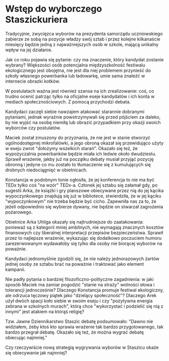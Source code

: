 # Wstęp do wyborczego Staszickuriera

Tradycyjnie, zwycięzca wyborów na prezydenta samorządu uczniowskiego zabierze ze sobą na pozycje władzy swój sztab i przez kolejne kilkanaście miesięcy będzie jedną z najważniejszych osób w szkole, mającą unikalny wpływ na jej działanie.

Jak co roku pojawia się pytanie: czy ma znaczenie, który kandydat zostanie wybrany? Większości osób potencjalna międzyszkolność festiwalu ekologicznego jest obojętna, nie jest dla niej problemem przynieść do szkoły własnego powerbanka lub ładowarkę, umie sama znaleźć w internecie obrazki kotków.

W postulatach ważna jest również szansa na ich zrealizowanie: coś, co trudno ocenić patrząc tylko na oficjalne eseje kandydatów i ich konta w mediach społecznościowych. Z pomocą przychodzi debata.

Kandydaci zaczęli siebie nawzajem atakować starannie dobranymi pytaniami, jednak wyraźnie powstrzymywali się przed pójściem za daleko, by nie wyjść na osobę niemiłą lub obrazić przypadkiem przy okazji swoich wyborców czy postulatów.

Maciek został zmuszony do przyznania, że nie jest w stanie stworzyć ogólnodostępnej mikrofalówki, a jego obroną okazał się przewidująco użyty w eseju zwrot "dołożymy wszelkich starań". Okazało się też, że wypożyczalnia powerbanków będzie miała ich ledwie około dwudziestu. Sprawił wrażenie, jakby już na początku debaty musiał przyjąć pozycję obronną i jedyne co mu zostało to tłumaczenie się z kumulujących się drobnych niedociągnięć w obietnicach.

Konstancja w podobnym tonie ogłosiła, że jej konferencja to nie ma być TEDx tylko coś "na wzór" TEDx-a. Członek jej sztabu się załamał gdy, po sugestii Arka, że książki i gry planszowe obiecywane przez nią do jej kącika wypoczynkowego znajdują się już w bibliotece, stwierdziła, że w jej kąciku "wypoczynkowym" nie trzeba będzie być cicho. Zapewniła nas za to, że jeżeli odpowiednio się wybierze dywany, nie będzie on stwarzał zagrożenia pożarowego.

Obietnice Arka Uhliga okazały się najtrudniejsze do zaatakowania: ponieważ są z kategorii mniej ambitnych, nie wymagają znacznych kosztów finansowych czy liberalnej interpretacji przepisów bezpieczeństwa. Sprawił przez to najlepsze wrażenie, wykazując się dodatkowo poczuciem humoru zarezerwowanym wydawałoby się tylko dla osoby nie biorącej wyborów na poważnie.

Kandydaci jednomyślnie zgodzili się, że nie należy jednorazowych żartów jednej osoby ze sztabu brać na poważnie i traktować jako element kampanii.

Nie padły pytania o bardziej filozoficzno-polityczne zagadnienia: w jaki sposób Maciek ma zamiar pogodzić "stanie na straży" wolności słowa i tolerancji jednocześnie? Dlaczego Konstancja promuje festiwal ekologiczny, ale odrzuca tęczowy piątek jako "dzielący społeczność"? Dlaczego Arek użył dwóch spacji koło siebie w swoim eseju i czy "pozytywna energia zebrana w szkolnych murach", którą chce "wykorzystać i podzielić się nią z innymi" jest atakiem na którąś religię?

Tzw. Jawne Dziennikarstwo Staszic debatę podsumowało: "Dawno nie widziałem, żeby ktoś kto sprawia wrażenie tak bardzo przygotowanego, tak bardzo przegrał debatę. Okazało się też, że można wygrać debatę obiecując najmniej."

Czy rzeczywiście nową strategią wygrywania wyborów w Staszicu okaże się obiecywanie jak najmniej?
